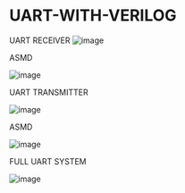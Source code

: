 # UART-WITH-VERILOG


UART RECEIVER
![image](https://github.com/mohos455/UART-WITH-VERILOG/assets/106884579/4f04a5c6-422d-4b2c-b739-277dc31a82a7)

ASMD 

![image](https://github.com/mohos455/UART-WITH-VERILOG/assets/106884579/2d52fbaf-1c02-4eb5-9bb9-149516be12c4)

UART TRANSMITTER 

![image](https://github.com/mohos455/UART-WITH-VERILOG/assets/106884579/584ce50e-0c59-459b-8071-9344deaa5c27)

ASMD

![image](https://github.com/mohos455/UART-WITH-VERILOG/assets/106884579/6046f89c-da02-4171-ad59-fb00e958f5c0)

FULL UART SYSTEM

![image](https://github.com/mohos455/UART-WITH-VERILOG/assets/106884579/2973d747-f4f8-436d-b5f9-dd8ab7819b80)

